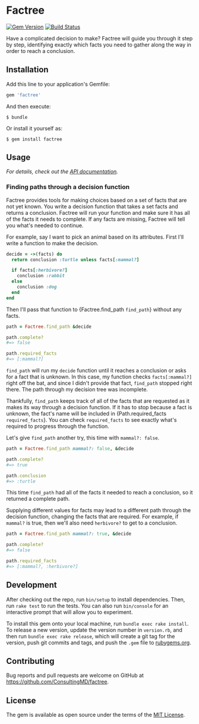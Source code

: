 # Factree
[![Gem Version](https://badge.fury.io/rb/factree.svg)](https://rubygems.org/gems/factree)
[![Build Status](https://travis-ci.org/ConsultingMD/factree.svg?branch=master)](https://travis-ci.org/ConsultingMD/factree)

Have a complicated decision to make? Factree will guide you through it step by step, identifying exactly which facts you need to gather along the way in order to reach a conclusion.

## Installation

Add this line to your application's Gemfile:

```ruby
gem 'factree'
```

And then execute:

    $ bundle

Or install it yourself as:

    $ gem install factree

## Usage

*For details, check out the [API documentation](http://www.rubydoc.info/gems/factree).*

### Finding paths through a decision function

Factree provides tools for making choices based on a set of facts that are not yet known. You write a decision function that takes a set facts and returns a conclusion. Factree will run your function and make sure it has all of the facts it needs to complete. If any facts are missing, Factree will tell you what's needed to continue.

For example, say I want to pick an animal based on its attributes. First I'll write a function to make the decision.

```ruby
decide = ->(facts) do
  return conclusion :turtle unless facts[:mammal?]

  if facts[:herbivore?]
    conclusion :rabbit
  else
    conclusion :dog
  end
end
```

Then I'll pass that function to {Factree.find_path `find_path`} without any facts.

```ruby
path = Factree.find_path &decide

path.complete?
#=> false

path.required_facts
#=> [:mammal?]
```

`find_path` will run my `decide` function until it reaches a conclusion or asks for a fact that is unknown. In this case, my function checks `facts[:mammal?]` right off the bat, and since I didn't provide that fact, `find_path` stopped right there. The path through my decision tree was incomplete.

Thankfully, `find_path` keeps track of all of the facts that are requested as it makes its way through a decision function. If it has to stop because a fact is unknown, the fact's name will be included in {Path.required_facts `required_facts`}. You can check `required_facts` to see exactly what's required to progress through the function.

Let's give `find_path` another try, this time with `mammal?: false`.

```ruby
path = Factree.find_path mammal?: false, &decide

path.complete?
#=> true

path.conclusion
#=> :turtle
```

This time `find_path` had all of the facts it needed to reach a conclusion, so it returned a complete path.

Supplying different values for facts may lead to a different path through the decision function, changing the facts that are required. For example, if `mammal?` is true, then we'll also need `herbivore?` to get to a conclusion.

```ruby
path = Factree.find_path mammal?: true, &decide

path.complete?
#=> false

path.required_facts
#=> [:mammal?, :herbivore?]
```

## Development

After checking out the repo, run `bin/setup` to install dependencies. Then, run `rake test` to run the tests. You can also run `bin/console` for an interactive prompt that will allow you to experiment.

To install this gem onto your local machine, run `bundle exec rake install`. To release a new version, update the version number in `version.rb`, and then run `bundle exec rake release`, which will create a git tag for the version, push git commits and tags, and push the `.gem` file to [rubygems.org](https://rubygems.org).

## Contributing

Bug reports and pull requests are welcome on GitHub at https://github.com/ConsultingMD/factree.

## License

The gem is available as open source under the terms of the [MIT License](http://opensource.org/licenses/MIT).
